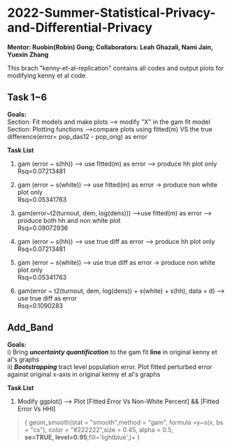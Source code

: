 
# 2022-Summer-Statistical-Privacy-and-Differential-Privacy
**Mentor: Ruobin(Robin) Gong; Collaborators: Leah Ghazali, Nami Jain, Yuexin Zhang**

This brach "kenny-et-al-replication" contains all codes and output plots for modifying kenny et al code. 

## Task 1~6
**Goals:**  
Section: Fit models and make plots --> modify "X" in the gam fit model  
Section: Plotting functions -->compare plots using fitted(m) VS the true difference(error= pop_das12 - pop_orig) as error

**Task List**
 1. gam (error ~ s(hh)) --> use fitted(m) as error --> produce hh plot only  
 Rsq=0.07213481

 2. gam (error ~ s(white)) --> use fitted(m) as error -> produce non white plot only  
 Rsq=0.05341763

 3. gam(error~t2(turnout, dem, log(dens))) -->use fitted(m) as error --> produce both hh and non white plot  
 Rsq=0.09072936

 4. gam (error ~ s(hh)) --> use true diff as error --> produce hh plot only  
 Rsq=0.07213481

 5. gam (error ~ s(white)) --> use true diff as error -> produce non white plot only  
 Rsq=0.05341763

 6. gam(error ~ t2(turnout, dem, log(dens)) + s(white) + s(hh), data = d) --> use true diff as error  
 Rsq=0.1090283 
 
## Add_Band
**Goals:**  
i) Bring _**uncertainty quantification**_ to the gam fit **line** in original kenny et al's graphs  
ii) _**Bootstrapping**_ tract level population error. Plot fitted perturbed error against original x-axis in original kenny et al's graphs

**Task List**
1. Modify ggplot()  --> Plot [Fitted Error Vs Non-White Percent] && [Fitted Error Vs HHI]
> {
geom_smooth(stat = "smooth",method = "gam", formula =y~s(x, bs = "cs"), color = "#222222",size = 0.45, alpha = 0.5,  
**se=TRUE, level=0.95**,fill='lightblue',)+
}




 
 
